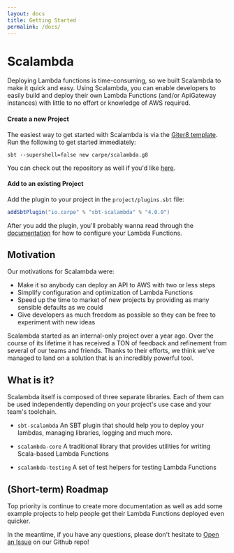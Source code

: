 ```yaml
---
layout: docs
title: Getting Started
permalink: /docs/
---
```


# Scalambda

Deploying Lambda functions is time-consuming, so we built Scalambda to make it quick and easy. Using Scalambda, you can enable developers to easily build and deploy their own Lambda Functions (and/or ApiGateway instances) with little to no effort or knowledge of AWS required.

#### Create a new Project

The easiest way to get started with Scalambda is via the [Giter8 template](https://github.com/carpe/scalambda.g8). Run the following to get started immediately:

```
sbt --supershell=false new carpe/scalambda.g8
```

You can check out the repository as well if you'd like [here](https://github.com/carpe/scalambda.g8).

#### Add to an existing Project

Add the plugin to your project in the `project/plugins.sbt` file:

```scala
addSbtPlugin("io.carpe" % "sbt-scalambda" % "4.0.0")
```

After you add the plugin, you'll probably wanna read through the [documentation](https://carpe.github.io/scalambda/docs/configuration/) for how to configure your Lambda Functions.

## Motivation

Our motivations for Scalambda were:
- Make it so anybody can deploy an API to AWS with two or less steps
- Simplify configuration and optimization of Lambda Functions
- Speed up the time to market of new projects by providing as many sensible defaults as we could
- Give developers as much freedom as possible so they can be free to experiment with new ideas

Scalambda started as an internal-only project over a year ago. Over the course of its lifetime it has received a TON of feedback and refinement from several of our teams and friends. Thanks to their efforts, we think we've managed to land on a solution that is an incredibly powerful tool.

## What is it?

Scalambda itself is composed of three separate libraries. Each of them can be used independently depending on your project's use case and your team's toolchain. 

- `sbt-scalambda` An SBT plugin that should help you to deploy your lambdas, managing libraries, logging and much more.

- `scalambda-core` A traditional library that provides utilities for writing Scala-based Lambda Functions

- `scalambda-testing` A set of test helpers for testing Lambda Functions

## (Short-term) Roadmap

Top priority is continue to create more documentation as well as add some example projects to help people get their Lambda Functions deployed even quicker. 

In the meantime, if you have any questions, please don't hesitate to [Open an Issue](https://github.com/carpe/scalambda/issues/new/choose) on our Github repo!  